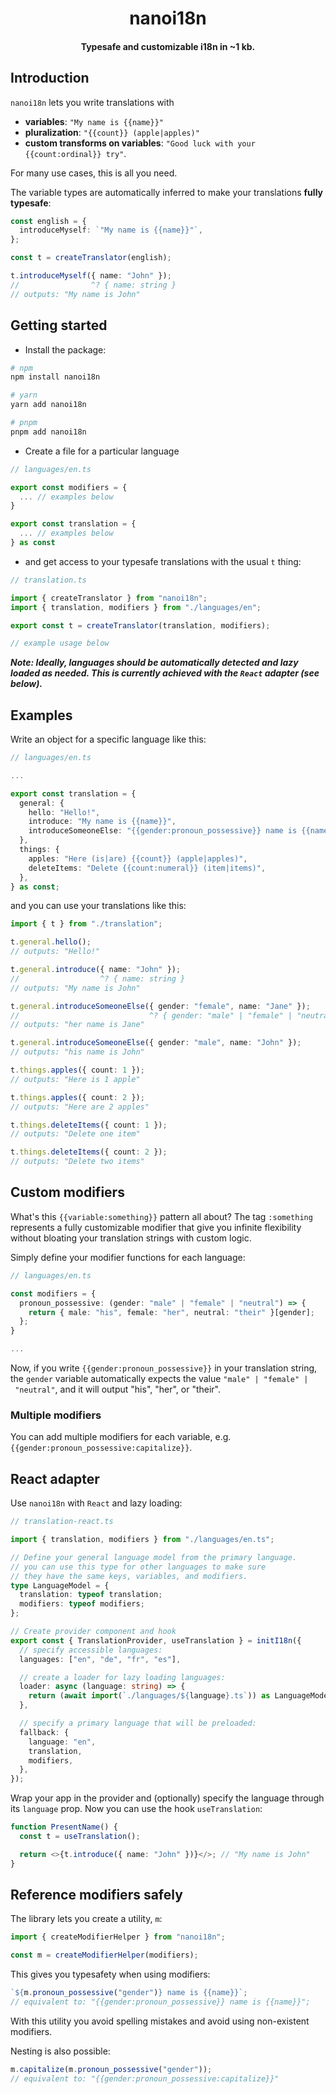 <p align="center">
  <h1 align="center">nanoi18n</h1>
  <h4 align="center">Typesafe and customizable i18n in ~1 kb.</h4>
</p>

## Introduction

`nanoi18n` lets you write translations with

- **variables**: `"My name is {{name}}"`
- **pluralization**: `"{{count}} (apple|apples)"`
- **custom transforms on variables**: `"Good luck with your {{count:ordinal}} try"`.

For many use cases, this is all you need.

The variable types are automatically inferred to make your translations **fully typesafe**:

```ts
const english = {
  introduceMyself: `"My name is {{name}}"`,
};

const t = createTranslator(english);

t.introduceMyself({ name: "John" });
//                ^? { name: string }
// outputs: "My name is John"
```

## Getting started

- Install the package:

```bash
# npm
npm install nanoi18n

# yarn
yarn add nanoi18n

# pnpm
pnpm add nanoi18n
```

- Create a file for a particular language

```ts
// languages/en.ts

export const modifiers = {
  ... // examples below
}

export const translation = {
  ... // examples below
} as const

```

- and get access to your typesafe translations with the usual `t` thing:

```ts
// translation.ts

import { createTranslator } from "nanoi18n";
import { translation, modifiers } from "./languages/en";

export const t = createTranslator(translation, modifiers);

// example usage below
```

**_Note: Ideally, languages should be automatically detected and lazy loaded as needed. This is currently achieved with the `React` adapter (see below)._**

## Examples

Write an object for a specific language like this:

```ts
// languages/en.ts

...

export const translation = {
  general: {
    hello: "Hello!",
    introduce: "My name is {{name}}",
    introduceSomeoneElse: "{{gender:pronoun_possessive}} name is {{name}}",
  },
  things: {
    apples: "Here (is|are) {{count}} (apple|apples)",
    deleteItems: "Delete {{count:numeral}} (item|items)",
  },
} as const;
```

and you can use your translations like this:

```ts
import { t } from "./translation";

t.general.hello();
// outputs: "Hello!"

t.general.introduce({ name: "John" });
//                  ^? { name: string }
// outputs: "My name is John"

t.general.introduceSomeoneElse({ gender: "female", name: "Jane" });
//                             ^? { gender: "male" | "female" | "neutral", name: string }
// outputs: "her name is Jane"

t.general.introduceSomeoneElse({ gender: "male", name: "John" });
// outputs: "his name is John"

t.things.apples({ count: 1 });
// outputs: "Here is 1 apple"

t.things.apples({ count: 2 });
// outputs: "Here are 2 apples"

t.things.deleteItems({ count: 1 });
// outputs: "Delete one item"

t.things.deleteItems({ count: 2 });
// outputs: "Delete two items"
```

## Custom modifiers

What's this `{{variable:something}}` pattern all about? The tag `:something` represents a fully customizable modifier that give you infinite flexibility without bloating your translation strings with custom logic.

Simply define your modifier functions for each language:

```ts
// languages/en.ts

const modifiers = {
  pronoun_possessive: (gender: "male" | "female" | "neutral") => {
    return { male: "his", female: "her", neutral: "their" }[gender];
  };
}

...
```

Now, if you write `{{gender:pronoun_possessive}}` in your translation string, the `gender` variable automatically expects the value `"male" | "female" | "neutral"`, and it will output "his", "her", or "their".

### Multiple modifiers

You can add multiple modifiers for each variable, e.g. `{{gender:pronoun_possessive:capitalize}}`.

## React adapter

Use `nanoi18n` with `React` and lazy loading:

```ts
// translation-react.ts

import { translation, modifiers } from "./languages/en.ts";

// Define your general language model from the primary language.
// you can use this type for other languages to make sure
// they have the same keys, variables, and modifiers.
type LanguageModel = {
  translation: typeof translation;
  modifiers: typeof modifiers;
};

// Create provider component and hook
export const { TranslationProvider, useTranslation } = initI18n({
  // specify accessible languages:
  languages: ["en", "de", "fr", "es"],

  // create a loader for lazy loading languages:
  loader: async (language: string) => {
    return (await import(`./languages/${language}.ts`)) as LanguageModel;
  },

  // specify a primary language that will be preloaded:
  fallback: {
    language: "en",
    translation,
    modifiers,
  },
});
```

Wrap your app in the provider and (optionally) specify the language through its `language` prop. Now you can use the hook `useTranslation`:

```ts
function PresentName() {
  const t = useTranslation();

  return <>{t.introduce({ name: "John" })}</>; // "My name is John"
}
```

## Reference modifiers safely

The library lets you create a utility, `m`:

```ts
import { createModifierHelper } from "nanoi18n";

const m = createModifierHelper(modifiers);
```

This gives you typesafety when using modifiers:

```ts
`${m.pronoun_possessive("gender")} name is {{name}}`;
// equivalent to: "{{gender:pronoun_possessive}} name is {{name}}";
```

With this utility you avoid spelling mistakes and avoid using non-existent modifiers.

Nesting is also possible:

```ts
m.capitalize(m.pronoun_possessive("gender"));
// equivalent to: "{{gender:pronoun_possessive:capitalize}}"
```
